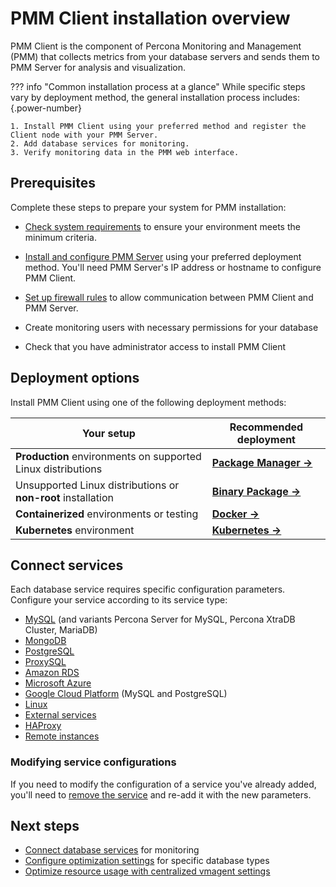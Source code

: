 # PMM Client installation overview

PMM Client is the component of Percona Monitoring and Management (PMM) that collects metrics from your database servers and sends them to PMM Server for analysis and visualization.

??? info "Common installation process at a glance"
    While specific steps vary by deployment method, the general installation process includes:
    {.power-number}
    
    1. Install PMM Client using your preferred method and register the Client node with your PMM Server.
    2. Add database services for monitoring.
    3. Verify monitoring data in the PMM web interface.

## Prerequisites

Complete these steps to prepare your system for PMM installation:

- [Check system requirements](prerequisites.md) to ensure your environment meets the minimum criteria.

- [Install and configure PMM Server](../install-pmm-server/index.md) using your preferred deployment method. You'll need PMM Server's IP address or hostname to configure PMM Client.

- [Set up firewall rules](../plan-pmm-installation/network_and_firewall.md) to allow communication between PMM Client and PMM Server.
- Create monitoring users with necessary permissions for your database

- Check that you have administrator access to install PMM Client

## Deployment options

Install PMM Client using one of the following deployment methods:

| **Your setup** | **Recommended deployment** |
|----------------|----------------------------|
| **Production** environments on supported Linux distributions | **[Package Manager →](package_manager.md)** |
| Unsupported Linux distributions or **non-root** installation | **[Binary Package →](binary_package.md)** |
| **Containerized** environments or testing | **[Docker →](docker.md)** |
| **Kubernetes** environment | **[Kubernetes →](kubernetes.md)** |

## Connect services

Each database service requires specific configuration parameters. Configure your service according to its service type:

- [MySQL](connect-database/mysql/mysql.md) (and variants Percona Server for MySQL, Percona XtraDB Cluster, MariaDB)
- [MongoDB](connect-database/mongodb.md)
- [PostgreSQL](connect-database/postgresql.md)
- [ProxySQL](connect-database/proxysql.md)
- [Amazon RDS](connect-database/aws.md)
- [Microsoft Azure](connect-database/azure.md)
- [Google Cloud Platform](connect-database/google.md) (MySQL and PostgreSQL)
- [Linux](connect-database/linux.md)
- [External services](connect-database/external.md)
- [HAProxy](connect-database/haproxy.md)
- [Remote instances](connect-database/remote.md)

### Modifying service configurations

If you need to modify the configuration of a service you've already added, you'll need to [remove the service](../../use/remove-services.md) and re-add it with the new parameters.

## Next steps

- [Connect database services](connect-database/index.md) for monitoring
- [Configure optimization settings](connect-database/mysql/improve_perf.md) for specific database types
- [Optimize resource usage with centralized vmagent settings](../install-pmm-server/deployment-options/docker/env_var.md#configure-vmagent-on-pmm-client)